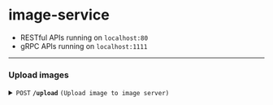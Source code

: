 # image-service

- RESTful APIs running on `localhost:80`
- gRPC APIs running on `localhost:1111`

---

### Upload images

<details>
<summary><code>POST</code> <code><b>/upload</b></code> <code>(Upload image to image server)</code></summary>

##### Body (form-data)

> | key      | required | data type | description                       |
> | -------- | -------- | --------- | --------------------------------- |
> | image    | true     | file      | The content type should be image. |
> | uploader | true     | text      | Author's MongoDB object ID        |
> | usage    | true     | text      | "1" for story                     |

##### Responses

> | http code    | content-type       | response                                                                                |
> | ------------ | ------------------ | --------------------------------------------------------------------------------------- |
> | `200`        | `application/json` | `{"message": "Success", "Url": "url of the image", "imageId": "ObjectId of the image"}` |
> | `400`, `500` | `application/json` | `{"message": "Failed", "error":"Error messages"}`                                       |

</details>
